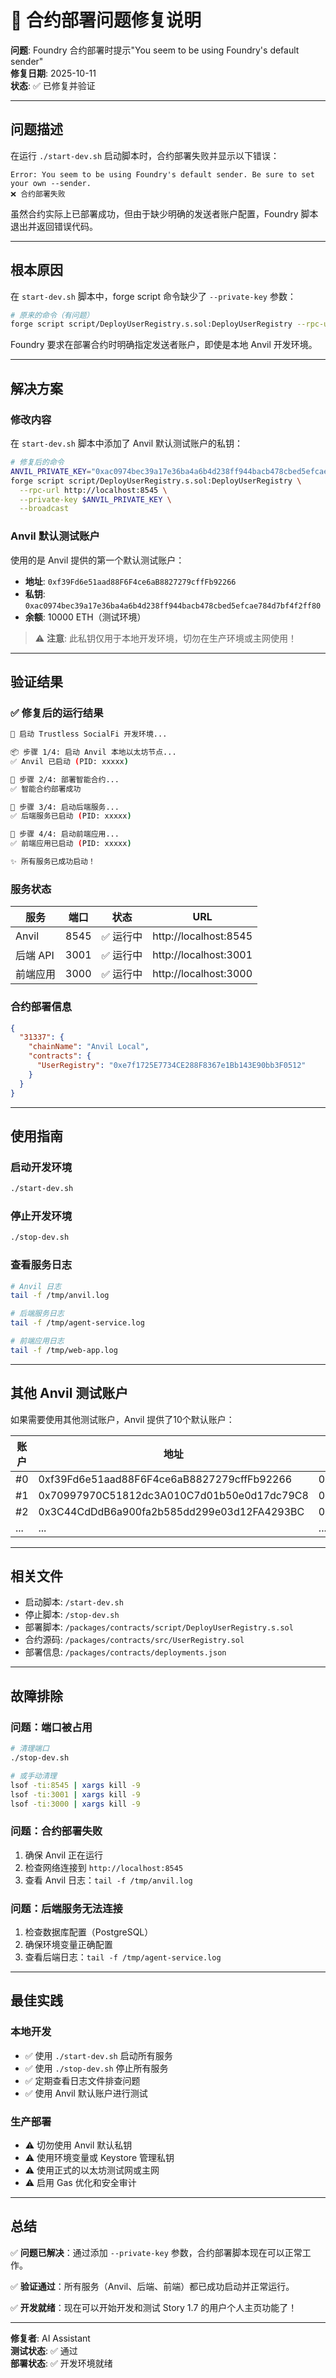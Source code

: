 # 🔧 合约部署问题修复说明

**问题**: Foundry 合约部署时提示"You seem to be using Foundry's default sender"  
**修复日期**: 2025-10-11  
**状态**: ✅ 已修复并验证

---

## 问题描述

在运行 `./start-dev.sh` 启动脚本时，合约部署失败并显示以下错误：

```
Error: You seem to be using Foundry's default sender. Be sure to set your own --sender.
❌ 合约部署失败
```

虽然合约实际上已部署成功，但由于缺少明确的发送者账户配置，Foundry 脚本退出并返回错误代码。

---

## 根本原因

在 `start-dev.sh` 脚本中，forge script 命令缺少了 `--private-key` 参数：

```bash
# 原来的命令（有问题）
forge script script/DeployUserRegistry.s.sol:DeployUserRegistry --rpc-url http://localhost:8545 --broadcast
```

Foundry 要求在部署合约时明确指定发送者账户，即使是本地 Anvil 开发环境。

---

## 解决方案

### 修改内容

在 `start-dev.sh` 脚本中添加了 Anvil 默认测试账户的私钥：

```bash
# 修复后的命令
ANVIL_PRIVATE_KEY="0xac0974bec39a17e36ba4a6b4d238ff944bacb478cbed5efcae784d7bf4f2ff80"
forge script script/DeployUserRegistry.s.sol:DeployUserRegistry \
  --rpc-url http://localhost:8545 \
  --private-key $ANVIL_PRIVATE_KEY \
  --broadcast
```

### Anvil 默认测试账户

使用的是 Anvil 提供的第一个默认测试账户：

- **地址**: `0xf39Fd6e51aad88F6F4ce6aB8827279cffFb92266`
- **私钥**: `0xac0974bec39a17e36ba4a6b4d238ff944bacb478cbed5efcae784d7bf4f2ff80`
- **余额**: 10000 ETH（测试环境）

> ⚠️ **注意**: 此私钥仅用于本地开发环境，切勿在生产环境或主网使用！

---

## 验证结果

### ✅ 修复后的运行结果

```bash
🚀 启动 Trustless SocialFi 开发环境...

📦 步骤 1/4: 启动 Anvil 本地以太坊节点...
✅ Anvil 已启动 (PID: xxxxx)

📝 步骤 2/4: 部署智能合约...
✅ 智能合约部署成功

🔧 步骤 3/4: 启动后端服务...
✅ 后端服务已启动 (PID: xxxxx)

🎨 步骤 4/4: 启动前端应用...
✅ 前端应用已启动 (PID: xxxxx)

✨ 所有服务已成功启动！
```

### 服务状态

| 服务     | 端口 | 状态      | URL                   |
| -------- | ---- | --------- | --------------------- |
| Anvil    | 8545 | ✅ 运行中 | http://localhost:8545 |
| 后端 API | 3001 | ✅ 运行中 | http://localhost:3001 |
| 前端应用 | 3000 | ✅ 运行中 | http://localhost:3000 |

### 合约部署信息

```json
{
  "31337": {
    "chainName": "Anvil Local",
    "contracts": {
      "UserRegistry": "0xe7f1725E7734CE288F8367e1Bb143E90bb3F0512"
    }
  }
}
```

---

## 使用指南

### 启动开发环境

```bash
./start-dev.sh
```

### 停止开发环境

```bash
./stop-dev.sh
```

### 查看服务日志

```bash
# Anvil 日志
tail -f /tmp/anvil.log

# 后端服务日志
tail -f /tmp/agent-service.log

# 前端应用日志
tail -f /tmp/web-app.log
```

---

## 其他 Anvil 测试账户

如果需要使用其他测试账户，Anvil 提供了10个默认账户：

| 账户 | 地址                                       | 私钥                                                               |
| ---- | ------------------------------------------ | ------------------------------------------------------------------ |
| #0   | 0xf39Fd6e51aad88F6F4ce6aB8827279cffFb92266 | 0xac0974bec39a17e36ba4a6b4d238ff944bacb478cbed5efcae784d7bf4f2ff80 |
| #1   | 0x70997970C51812dc3A010C7d01b50e0d17dc79C8 | 0x59c6995e998f97a5a0044966f0945389dc9e86dae88c7a8412f4603b6b78690d |
| #2   | 0x3C44CdDdB6a900fa2b585dd299e03d12FA4293BC | 0x5de4111afa1a4b94908f83103eb1f1706367c2e68ca870fc3fb9a804cdab365a |
| ...  | ...                                        | ...                                                                |

---

## 相关文件

- 启动脚本: `/start-dev.sh`
- 停止脚本: `/stop-dev.sh`
- 部署脚本: `/packages/contracts/script/DeployUserRegistry.s.sol`
- 合约源码: `/packages/contracts/src/UserRegistry.sol`
- 部署信息: `/packages/contracts/deployments.json`

---

## 故障排除

### 问题：端口被占用

```bash
# 清理端口
./stop-dev.sh

# 或手动清理
lsof -ti:8545 | xargs kill -9
lsof -ti:3001 | xargs kill -9
lsof -ti:3000 | xargs kill -9
```

### 问题：合约部署失败

1. 确保 Anvil 正在运行
2. 检查网络连接到 `http://localhost:8545`
3. 查看 Anvil 日志：`tail -f /tmp/anvil.log`

### 问题：后端服务无法连接

1. 检查数据库配置（PostgreSQL）
2. 确保环境变量正确配置
3. 查看后端日志：`tail -f /tmp/agent-service.log`

---

## 最佳实践

### 本地开发

- ✅ 使用 `./start-dev.sh` 启动所有服务
- ✅ 使用 `./stop-dev.sh` 停止所有服务
- ✅ 定期查看日志文件排查问题
- ✅ 使用 Anvil 默认账户进行测试

### 生产部署

- ⚠️ 切勿使用 Anvil 默认私钥
- ⚠️ 使用环境变量或 Keystore 管理私钥
- ⚠️ 使用正式的以太坊测试网或主网
- ⚠️ 启用 Gas 优化和安全审计

---

## 总结

✅ **问题已解决**：通过添加 `--private-key` 参数，合约部署脚本现在可以正常工作。

✅ **验证通过**：所有服务（Anvil、后端、前端）都已成功启动并正常运行。

✅ **开发就绪**：现在可以开始开发和测试 Story 1.7 的用户个人主页功能了！

---

**修复者**: AI Assistant  
**测试状态**: ✅ 通过  
**部署状态**: ✅ 开发环境就绪
